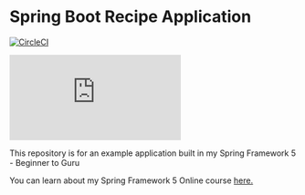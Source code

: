 # Spring Boot Recipe Application

[![CircleCI](https://circleci.com/gh/jmoussalli/spring5-mysql-recipe-app.svg?style=svg)](https://circleci.com/gh/springframeworkguru/spring5-mysql-recipe-app)

[![CircleCI](https://circleci.com/gh/jmoussalli/spring5-mysql-recipe-app/target/my-reports/index.html)](https://circleci.com/gh/springframeworkguru/spring5-mysql-recipe-app)

This repository is for an example application built in my Spring Framework 5 - Beginner to Guru

You can learn about my Spring Framework 5 Online course [here.](http://courses.springframework.guru/p/spring-framework-5-begginer-to-guru/?product_id=363173)